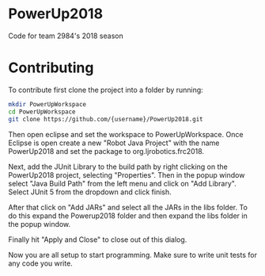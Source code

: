 # PowerUp2018
Code for team 2984's 2018 season

# Contributing
To contribute first clone the project into a folder by running:
```bash
mkdir PowerUpWorkspace
cd PowerUpWorkspace
git clone https://github.com/{username}/PowerUp2018.git
```
Then open eclipse and set the workspace to PowerUpWorkspace.
Once Eclipse is open create a new "Robot Java Project" with the name PowerUp2018 and set the package to org.ljrobotics.frc2018.

Next, add the JUnit Library to the build path by right clicking on the PowerUp2018 project, selecting "Properties". Then in the popup window select "Java Build Path" from the left menu and click on "Add Library". Select JUnit 5 from the dropdown and click finish.

After that click on "Add JARs" and select all the JARs in the libs folder. To do this expand the Powerup2018 folder and then expand the libs folder in the popup window.

Finally hit "Apply and Close" to close out of this dialog.

Now you are all setup to start programming. Make sure to write unit tests for any code you write.
